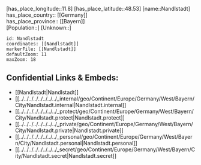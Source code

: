 ﻿---
location: [48.53,11.8] 
mapzoom: [7,12] 
mapmarker: city 
type: City
tags:
- geo/City


SpocWebEntityId: 32729
isDeleted: false
confidential: public

---
[has_place_longitude::11.8] 
[has_place_latitude::48.53] 
[name::Nandlstadt] 
has_place_country:: [[Germany]]  
has_place_province:: [[Bayern]]  
[Population::] 
[Unknown::] 


```leaflet
id: Nandlstadt
coordinates: [[Nandlstadt]] 
markerFile: [[Nandlstadt]] 
defaultZoom: 11 
maxZoom: 18
```


## Confidential Links & Embeds: 
- [[Nandlstadt|Nandlstadt]]  
- [[../../../../../../../../_internal/geo/Continent/Europe/Germany/West/Bayern/City/Nandlstadt.internal|Nandlstadt.internal]] 
- [[../../../../../../../../_protect/geo/Continent/Europe/Germany/West/Bayern/City/Nandlstadt.protect|Nandlstadt.protect]] 
- [[../../../../../../../../_private/geo/Continent/Europe/Germany/West/Bayern/City/Nandlstadt.private|Nandlstadt.private]] 
- [[../../../../../../../../_personal/geo/Continent/Europe/Germany/West/Bayern/City/Nandlstadt.personal|Nandlstadt.personal]] 
- [[../../../../../../../../_secret/geo/Continent/Europe/Germany/West/Bayern/City/Nandlstadt.secret|Nandlstadt.secret]] 
